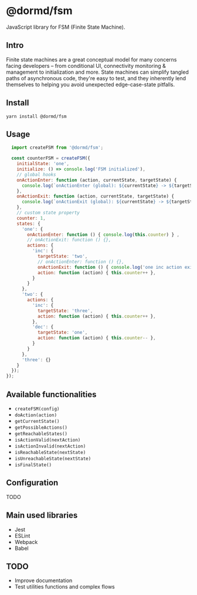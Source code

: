 # @dormd/fsm
JavaScript library for FSM (Finite State Machine). 

## Intro
Finite state machines are a great conceptual model for many concerns facing
developers – from conditional UI, connectivity monitoring & management to
initialization and more. State machines can simplify tangled paths of asynchronous
code, they're easy to test, and they inherently lend themselves to helping you avoid
unexpected edge-case-state pitfalls.

## Install 
`yarn install @dormd/fsm`

## Usage
```js
  import createFSM from '@dormd/fsm';

  const counterFSM = createFSM({
    initialState: 'one',
    initialize: () => console.log('FSM initialized'),
    // global hooks
    onActionEnter: function (action, currentState, targetState) {
      console.log(`onActionEnter (global): ${currentState} -> ${targetState} by [${action}] action`);
    },
    onActionExit: function (action, currentState, targetState) {
      console.log(`onActionExit (global): ${currentState} -> ${targetState} by [${action}] action`);
    },
    // custom state property
    counter: 1,
    states: {
      'one': {
        onActionEnter: function () { console.log(this.counter) } ,
        // onActionExit: function () {},
        actions: {
          'inc': {
            targetState: 'two',
            // onActionEnter: function () {},
            onActionExit: function () { console.log('one inc action exit') },
            action: function (action) { this.counter++ },
          }
        }
      },
      'two': {
        actions: {
          'inc': {
            targetState: 'three',
            action: function (action) { this.counter++ },
          },
          'dec': {
            targetState: 'one',
            action: function (action) { this.counter-- },
          }          
        }
      },
      'three': {}      
    }
  });
});
```

## Available functionalities
- `createFSM(config)`
- `doAction(action)`
- `getCurrentState()`
- `getPossibleActions()`
- `getReachableStates()`
- `isActionValid(nextAction)`
- `isActionInvalid(nextAction)`
- `isReachableState(nextState)`
- `isUnreachableState(nextState)`
- `isFinalState()`

## Configuration
TODO

## Main used libraries
- Jest
- ESLint
- Webpack
- Babel

## TODO
- Improve documentation
- Test utilities functions and complex flows

